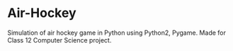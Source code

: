 # Air-Hockey
Simulation of air hockey game in Python using Python2, Pygame.
Made for Class 12 Computer Science project.
